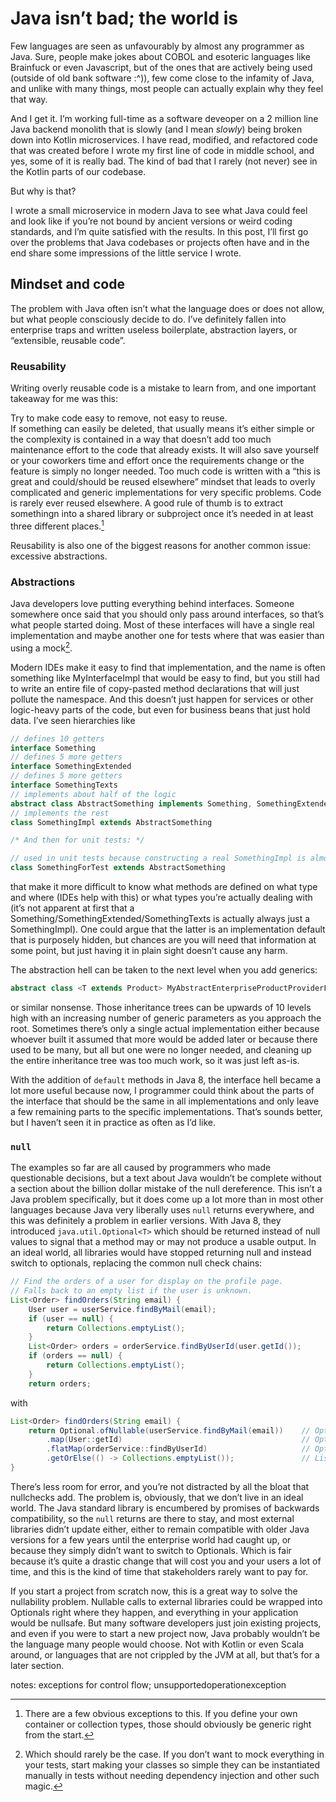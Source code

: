 # Java isn’t bad; the world is
Few languages are seen as unfavourably by almost any programmer as Java.
Sure, people make jokes about COBOL and esoteric languages like Brainfuck or even Javascript,
but of the ones that are actively being used (outside of old bank software :^)),
few come close to the infamity of Java,
and unlike with many things, most people can actually explain why they feel that way.

And I get it.
I’m working full-time as a software deveoper on a 2 million line Java backend monolith that is slowly
    (and I mean *slowly*) being broken down into Kotlin microservices.
I have read, modified, and refactored code that was created before I wrote my first line of code in middle school,
    and yes, some of it is really bad.
The kind of bad that I rarely (not never) see in the Kotlin parts of our codebase.

But why is that?

I wrote a small microservice in modern Java
    to see what Java could feel and look like if you’re not bound by ancient versions or weird coding standards,
    and I’m quite satisfied with the results.
In this post,
    I’ll first go over the problems that Java codebases or projects often have
    and in the end share some impressions of the little service I wrote.

## Mindset and code

The problem with Java often isn’t what the language does or does not allow, but what people consciously decide to do.
I’ve definitely fallen into enterprise traps and written useless boilerplate, abstraction layers, or “extensible, reusable code”.

### Reusability

Writing overly reusable code is a mistake to learn from, and one important takeaway for me was this:

Try to make code easy to remove, not easy to reuse.  
If something can easily be deleted,
that usually means it’s either simple or the complexity is contained in a way that doesn’t add too much maintenance effort to the code that already exists.
It will also save yourself or your coworkers time and effort once the requirements change or the feature is simply no longer needed.
Too much code is written with a “this is great and could/should be reused elsewhere” mindset that leads to overly complicated and generic implementations for very specific problems.
Code is rarely ever reused elsewhere.
A good rule of thumb is to extract somethingn into a shared library or subproject once it’s needed in at least three different places.[^exceptcol]

[^exceptcol]: There are a few obvious exceptions to this. If you define your own container or collection types, those should obviously be generic right from the start.

Reusability is also one of the biggest reasons for another common issue: excessive abstractions.

### Abstractions
Java developers love putting everything behind interfaces.
Someone somewhere once said that you should only pass around interfaces,
    so that’s what people started doing.
Most of these interfaces will have a single real implementation and maybe another one for tests where that was easier than using a mock[^mocks].

[^mocks]: Which should rarely be the case.
    If you don’t want to mock everything in your tests,
    start making your classes so simple they can be instantiated manually in tests
    without needing dependency injection and other such magic.

Modern IDEs make it easy to find that implementation,
    and the name is often something like MyInterfaceImpl that would be easy to find,
    but you still had to write an entire file of copy-pasted method declarations that will just pollute the namespace.
And this doesn’t just happen for services or other logic-heavy parts of the code,
    but even for business beans that just hold data.
I’ve seen hierarchies like

```java
// defines 10 getters
interface Something
// defines 5 more getters
interface SomethingExtended
// defines 5 more getters
interface SomethingTexts
// implements about half of the logic
abstract class AbstractSomething implements Something, SomethingExtended, SomethingTexts {}
// implements the rest
class SomethingImpl extends AbstractSomething

/* And then for unit tests: */

// used in unit tests because constructing a real SomethingImpl is almost impossible
class SomethingForTest extends AbstractSomething
```

that make it more difficult to know what methods are defined on what type and where (IDEs help with this)
    or what types you’re actually dealing with
    (it’s not apparent at first that a Something/SomethingExtended/SomethingTexts is actually always just a SomethingImpl).
One could argue that the latter is an implementation default that is purposely hidden,
    but chances are you will need that information at some point, but just having it in plain sight doesn’t cause any harm.

The abstraction hell can be taken to the next level when you add generics:

```java
abstract class <T extends Product> MyAbstractEnterpriseProductProviderFactory<T> implements EnterpriseProviderFactory<Product, T>
```

or similar nonsense.
Those inheritance trees can be upwards of 10 levels high
    with an increasing number of generic parameters as you approach the root.
Sometimes there’s only a single actual implementation
    either because whoever built it assumed that more would be added later
    or because there used to be many,
    but all but one were no longer needed,
    and cleaning up the entire inheritance tree was too much work,
    so it was just left as-is.

With the addition of `default` methods in Java 8, the interface hell became a lot more useful
    because now, I programmer could think about the parts of the interface that should be the same in all implementations
    and only leave a few remaining parts to the specific implementations.
    That’s sounds better, but I haven’t seen it in practice as often as I’d like.

### `null`

The examples so far are all caused by programmers who made questionable decisions,
    but a text about Java wouldn’t be complete without a section about the billion dollar mistake of the null dereference.
This isn’t a Java problem specifically,
    but it does come up a lot more than in most other languages because Java very liberally uses `null` returns everywhere,
    and this was definitely a problem in earlier versions.
With Java 8, they introduced `java.util.Optional<T>`
    which should be returned instead of null values to signal that a method may or may not produce a usable output.
In an ideal world, all libraries would have stopped returning null and instead switch to optionals,
    replacing the common null check chains:

```java
// Find the orders of a user for display on the profile page.
// Falls back to an empty list if the user is unknown.
List<Order> findOrders(String email) {
    User user = userService.findByMail(email);
    if (user == null) {
        return Collections.emptyList();
    }
    List<Order> orders = orderService.findByUserId(user.getId());
    if (orders == null) {
        return Collections.emptyList();
    }
    return orders;
```

with

```java
List<Order> findOrders(String email) {
    return Optional.ofNullable(userService.findByMail(email))    // Optional<User>
        .map(User::getId)                                        // Optional<UserId>
        .flatMap(orderService::findByUserId)                     // Optional<List<Order>>
        .getOrElse(() -> Collections.emptyList());               // List<Order>
}
```

There’s less room for error, and you’re not distracted by all the bloat that nullchecks add.
The problem is, obviously, that we don’t live in an ideal world.
The Java standard library is encumbered by promises of backwards compatibility,
    so the `null` returns are there to stay,
    and most external libraries didn’t update either,
    either to remain compatible with older Java versions for a few years until the enterprise world had caught up,
    or because they simply didn’t want to switch to Optionals.
Which is fair because it’s quite a drastic change that will cost you and your users a lot of time,
    and this is the kind of time that stakeholders rarely want to pay for.

If you start a project from scratch now, this is a great way to solve the nullability problem.
Nullable calls to external libraries could be wrapped into Optionals right where they happen,
    and everything in your application would be nullsafe.
But many software developers just join existing projects,
    and even if you were to start a new project now,
    Java probably wouldn’t be the language many people would choose.
Not with Kotlin or even Scala around,
    or languages that are not crippled by the JVM at all,
    but that’s for a later section.


notes: exceptions for control flow; unsupportedoperationexception
